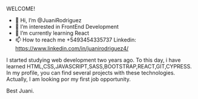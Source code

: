 
WELCOME!

- 👋 Hi, I’m @JuaniRodriguez
- 👀 I’m interested in FrontEnd Development
- 🌱 I’m currently learning React
- 📫 How to reach me +5493454335737 Linkedin: https://www.linkedin.com/in/juanirodriguez4/

I started studying web development two years ago. To this day, i have learned HTML,CSS,JAVASCRIPT,SASS,BOOTSTRAP,REACT,GIT,CYPRESS. In my profile, you can find several projects with these technologies. Actually, I am looking por my first job opportunity. 


Best
Juani.

<!---
JuaniRodriguez/JuaniRodriguez is a ✨ special ✨ repository because its `README.md` (this file) appears on your GitHub profile.
You can click the Preview link to take a look at your changes.
--->

